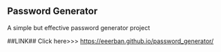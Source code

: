 ## Password Generator ##
A simple but effective password generator project 

##LINK##
Click here>>> https://eeerban.github.io/password_generator/
